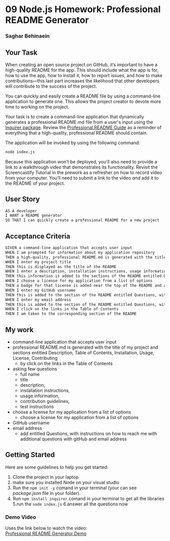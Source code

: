 # 09 Node.js Homework: Professional README Generator
### Saghar Behinaein
## Your Task

When creating an open source project on GitHub, it’s important to have a high-quality README for the app. This should include what the app is for, how to use the app, how to install it, how to report issues, and how to make contributions&mdash;this last part increases the likelihood that other developers will contribute to the success of the project. 

You can quickly and easily create a README file by using a command-line application to generate one. This allows the project creator to devote more time to working on the project.

Your task is to create a command-line application that dynamically generates a professional README.md file from a user's input using the [Inquirer package](https://www.npmjs.com/package/inquirer). Review the [Professional README Guide](https://coding-boot-camp.github.io/full-stack/github/professional-readme-guide) as a reminder of everything that a high-quality, professional README should contain. 

The application will be invoked by using the following command:

```bash
node index.js
```

Because this application won’t be deployed, you’ll also need to provide a link to a walkthrough video that demonstrates its functionality. Revisit the Screencastify Tutorial in the prework as a refresher on how to record video from your computer. You’ll need to submit a link to the video _and_ add it to the README of your project.


## User Story

```md
AS A developer
I WANT a README generator
SO THAT I can quickly create a professional README for a new project
```

## Acceptance Criteria

```md
GIVEN a command-line application that accepts user input
WHEN I am prompted for information about my application repository
THEN a high-quality, professional README.md is generated with the title of my project and sections entitled Description, Table of Contents, Installation, Usage, License, Contributing, Tests, and Questions
WHEN I enter my project title
THEN this is displayed as the title of the README
WHEN I enter a description, installation instructions, usage information, contribution guidelines, and test instructions
THEN this information is added to the sections of the README entitled Description, Installation, Usage, Contributing, and Tests
WHEN I choose a license for my application from a list of options
THEN a badge for that license is added near the top of the README and a notice is added to the section of the README entitled License that explains which license the application is covered under
WHEN I enter my GitHub username
THEN this is added to the section of the README entitled Questions, with a link to my GitHub profile
WHEN I enter my email address
THEN this is added to the section of the README entitled Questions, with instructions on how to reach me with additional questions
WHEN I click on the links in the Table of Contents
THEN I am taken to the corresponding section of the README
```
## My work
* command-line application that accepts user input
* professional README.md is generated with the title of my project and sections entitled Description, Table of Contents, Installation, Usage, License, Contributing
  * by click on the links in the Table of Contents
* asking few questions
  * full name
  * title
  * description, 
  * installation instructions, 
  * usage information, 
  * contribution guidelines, 
  * test instructions
* choose a license for my application from a list of options
  * choose a license for my application from a list of options
* GitHub username
* email address
  * add entitled Questions, with instructions on how to reach me with additional questions with gitHub and email address


## Getting Started

Here are some guidelines to help you get started:
1. Clone the project in your laptop  
2. make sure you installed Node on your visual studio 
3. Run the `npm init -y` comand in your terminal (your can see _package.json_ file in your folder). 
4. Run `npm install inquirer` comand in your terminal to get all the libraries 5.run the `node index.js` 6.answer all the questions now   


### Demo Video

Uses the link below to watch the video:  
  [Professional README Generator Demo](https://drive.google.com/file/d/17ErahXt8WRUh8QgWa1WXKXV7Pya4fXMi/view)
